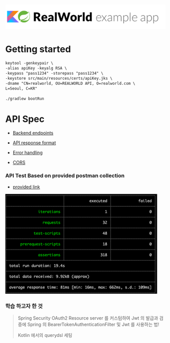 # ![RealWorld Example App](https://github.com/raeperd/realworld-springboot-kotlin/blob/master/logo.png?raw=true)

# Getting started
```
keytool -genkeypair \
-alias apiKey -keyalg RSA \
-keypass "pass1234" -storepass "pass1234" \
-keystore src/main/resources/certs/apiKey.jks \
-dname "CN=realworld, OU=REALWORLD API, O=realworld.com \
L=Seoul, C=KR"

./gradlew bootRun
```
# API Spec

- [Backend endpoints](https://realworld-docs.netlify.app/docs/specs/backend-specs/endpoints)

- [API response format](https://realworld-docs.netlify.app/docs/specs/backend-specs/api-response-format)

- [Error handling](https://realworld-docs.netlify.app/docs/specs/backend-specs/error-handling)

- [CORS](https://realworld-docs.netlify.app/docs/specs/backend-specs/cors)

### API Test Based on provided postman collection
- [provided link](https://github.com/gothinkster/realworld/tree/main/api)

![img.png](result.png)

### 학습 하고자 한 것

> Spring Security OAuth2 Resource server 를 커스텀하여 Jwt 의 발급과 검증에
> Spring 의 BearerTokenAuthenticationFilter 및 Jwt 를 사용하는 법! 
> 
> Kotlin 에서의 querydsl 세팅